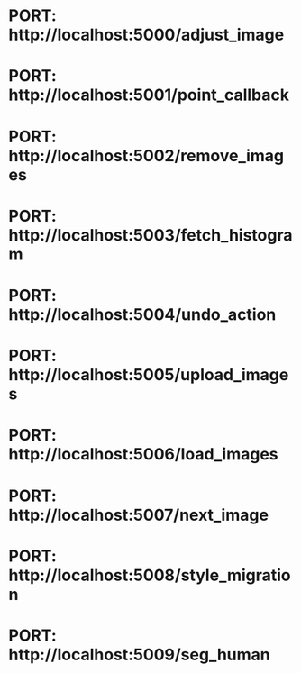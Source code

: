 # PORT: http://localhost:5000/adjust_image

# PORT: http://localhost:5001/point_callback

# PORT: http://localhost:5002/remove_images

# PORT: http://localhost:5003/fetch_histogram

# PORT: http://localhost:5004/undo_action

# PORT: http://localhost:5005/upload_images

# PORT: http://localhost:5006/load_images

# PORT: http://localhost:5007/next_image

# PORT: http://localhost:5008/style_migration

# PORT: http://localhost:5009/seg_human
